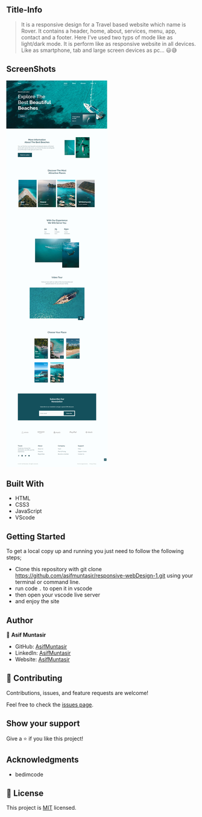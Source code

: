 ## Title-Info
> It is a responsive design for a Travel based website which name is Rover. It contains a header, home, about, services, menu, app, contact and a footer. Here I've used two typs of mode like as light/dark mode. It is perform like as responsive website in all devices. Like as smartphone, tab and large screen devices as pc... 😃😅 


## ScreenShots
![](Responsive-Rover.png)


## Built With
- HTML
- CSS3
- JavaScript
- VScode


## Getting Started
To get a local copy up and running you just need to follow the following steps;
- Clone this repository with
git clone https://github.com/asifmuntasir/responsive-webDesign-1.git using your terminal or command line.
- run code `.` to open it in vscode
- then open your vscode live server
- and enjoy the site


## Author

👤 **Asif Muntasir**

- GitHub: [AsifMuntasir](https://github.com/asifmuntasir)
- LinkedIn: [AsifMuntasir](https://www.linkedin.com/in/asif-muntasir-shuaib/)
- Website: [AsifMuntasir](asifmuntasir.github.io/)


## 🤝 Contributing

Contributions, issues, and feature requests are welcome!

Feel free to check the [issues page](../../issues/).

## Show your support

Give a ⭐️ if you like this project!

## Acknowledgments

- bedimcode

## 📝 License

This project is [MIT](./MIT.md) licensed.